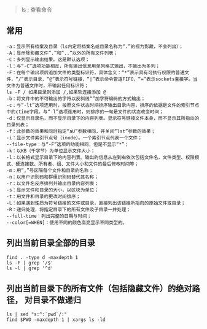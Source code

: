 
> ls : 查看命令

常用
---

    -a：显示所有档案及目录（ls内定将档案名或目录名称为“.”的视为影藏，不会列出）；
    -A：显示除影藏文件“.”和“..”以外的所有文件列表；
    -C：多列显示输出结果。这是默认选项；
    -l：与“-C”选项功能相反，所有输出信息用单列格式输出，不输出为多列；
    -F：在每个输出项后追加文件的类型标识符，具体含义：“*”表示具有可执行权限的普通文件，“/”表示目录，“@”表示符号链接，“|”表示命令管道FIFO，“=”表示sockets套接字。当文件为普通文件时，不输出任何标识符；
    ls -F / 如果目录则添加 /,如果软连接添加 @
    -b：将文件中的不可输出的字符以反斜线“”加字符编码的方式输出；
    -c：与“-lt”选项连用时，按照文件状态时间排序输出目录内容，排序的依据是文件的索引节点中的ctime字段。与“-l”选项连用时，则排序的一句是文件的状态改变时间；
    -d：仅显示目录名，而不显示目录下的内容列表。显示符号链接文件本身，而不显示其所指向的目录列表；
    -f：此参数的效果和同时指定“aU”参数相同，并关闭“lst”参数的效果；
    -i：显示文件索引节点号（inode）。一个索引节点代表一个文件；
    --file-type：与“-F”选项的功能相同，但是不显示“*”；
    -k：以KB（千字节）为单位显示文件大小；
    -l：以长格式显示目录下的内容列表。输出的信息从左到右依次包括文件名，文件类型、权限模式、硬连接数、所有者、组、文件大小和文件的最后修改时间等；
    -m：用“,”号区隔每个文件和目录的名称；
    -n：以用户识别码和群组识别码替代其名称；
    -r：以文件名反序排列并输出目录内容列表；
    -s：显示文件和目录的大小，以区块为单位；
    -t：用文件和目录的更改时间排序；
    -L：如果遇到性质为符号链接的文件或目录，直接列出该链接所指向的原始文件或目录；
    -R：递归处理，将指定目录下的所有文件及子目录一并处理；
    --full-time：列出完整的日期与时间；
    --color[=WHEN]：使用不同的颜色高亮显示不同类型的。

列出当前目录全部的目录
---

    find . -type d -maxdepth 1
    ls -F | grep '/$'
    ls -l | grep '^d'

列出当前目录下的所有文件（包括隐藏文件）的绝对路径， 对目录不做递归
---

    ls | sed "s:^:`pwd`/:"
    find $PWD -maxdepth 1 | xargs ls -ld

